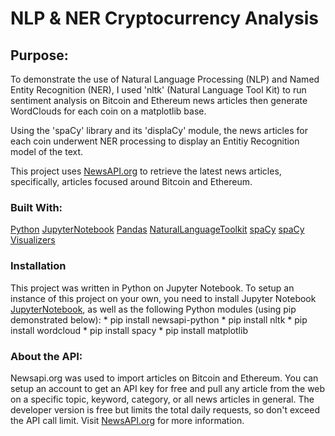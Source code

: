 # NLP & NER Cryptocurrency Analysis


## Purpose:
To demonstrate the use of Natural Language Processing (NLP) and Named Entity Recognition (NER), I used 'nltk' (Natural Language Tool Kit) to run sentiment analysis on Bitcoin and Ethereum news articles then generate WordClouds for each coin on a matplotlib base. 

Using the 'spaCy' library and its 'displaCy' module, the news articles for each coin underwent NER processing to display an Entitiy Recognition model of the text.

This project uses [NewsAPI.org](https://newsapi.org/) to retrieve the latest news articles, specifically, articles focused around Bitcoin and Ethereum.


### Built With:
[Python](https://www.python.org/)
[JupyterNotebook](https://jupyter.org/)
[Pandas](https://pandas.pydata.org/)
[NaturalLanguageToolkit](https://www.nltk.org/)
[spaCy](https://spacy.io/)
[spaCy Visualizers](https://spacy.io/usage/visualizers)


### Installation
This project was written in Python on Jupyter Notebook. To setup an instance of this project on your own, you need to install Jupyter Notebook [JupyterNotebook](https://jupyter.org/), as well as the following Python modules (using pip demonstrated below):
    * pip install newsapi-python
    * pip install nltk
    * pip install wordcloud
    * pip install spacy
    * pip install matplotlib
    

### About the API:
Newsapi.org was used to import articles on Bitcoin and Ethereum. You can setup an account to get an API key for free and pull any article from the web on a specific topic, keyword, category, or all news articles in general. The developer version is free but limits the total daily requests, so don't exceed the API call limit. Visit [NewsAPI.org](https://newsapi.org/) for more information.
